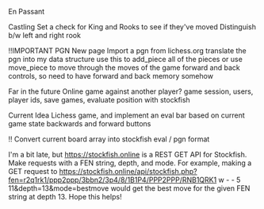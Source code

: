 En Passant

Castling
Set a check for King and Rooks to see if they've moved
Distinguish b/w left and right rook

!!IMPORTANT
PGN
New page
Import a pgn from lichess.org
translate the pgn into my data structure
use this to add_piece all of the pieces
or use move_piece to move through the moves of the game
forward and back controls, so need to have forward and back memory somehow

Far in the future
Online game against another player?
game session, users, player ids, save games, evaluate position with stockfish

Current Idea
Lichess game, and implement an eval bar based on current game state
backwards and forward buttons

!! Convert current board array into stockfish eval / pgn format

I'm a bit late, but https://stockfish.online is a REST GET API for Stockfish. 
Make requests with a FEN string, depth, and mode. 
For example, making a GET request to https://stockfish.online/api/stockfish.php?fen=r2q1rk1/ppp2ppp/3bbn2/3p4/8/1B1P4/PPP2PPP/RNB1QRK1 w - - 5 11&depth=13&mode=bestmove 
would get the best move for the given FEN string at depth 13. 
Hope this helps!
